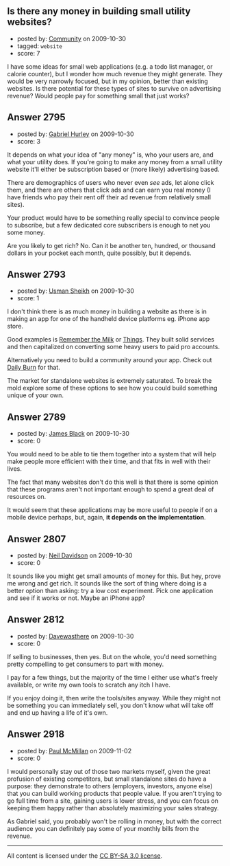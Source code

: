 ## Is there any money in building small utility websites?

- posted by: [Community](https://stackexchange.com/users/-1/-1-community) on 2009-10-30
- tagged: `website`
- score: 7

I have some ideas for small web applications (e.g. a todo list manager, or calorie counter), but I wonder how much revenue they might generate.  They would be very narrowly focused, but in my opinion, better than existing websites.  Is there potential for these types of sites to survive on advertising revenue?  Would people pay for something small that just works?


## Answer 2795

- posted by: [Gabriel Hurley](https://stackexchange.com/users/-1/1005-gabriel-hurley) on 2009-10-30
- score: 3

It depends on what your idea of "any money" is, who your users are, and what your utility does. If you're going to make any money from a small utility website it'll either be subscription based or (more likely) advertising based.

There are demographics of users who never even *see* ads, let alone click them, and there are others that click ads and can earn you real money (I have friends who pay their rent off their ad revenue from relatively small sites).

Your product would have to be something really special to convince people to subscribe, but a few dedicated core subscribers is enough to net you some money.

Are you likely to get rich? No. Can it be another ten, hundred, or thousand dollars in your pocket each month, quite possibly, but it depends.


## Answer 2793

- posted by: [Usman Sheikh](https://stackexchange.com/users/-1/392-usman-sheikh) on 2009-10-30
- score: 1

<p>I don't think there is as much money in building a website as there is in making an app for one of the handheld device platforms eg. iPhone app store. </p>

<p>Good examples is <a href="http://www.rememberthemilk.com/" rel="nofollow">Remember the Milk</a> or <a href="http://culturedcode.com/things/" rel="nofollow">Things</a>. They built solid services and then capitalized on converting some heavy users to paid pro accounts.</p>

<p>Alternatively you need to build a community around your app. Check out <a href="http://dailyburn.com/" rel="nofollow">Daily Burn</a> for that.</p>

<p>The market for standalone websites is extremely saturated. To break the mold explore some of these options to see how you could build something unique of your own.</p>



## Answer 2789

- posted by: [James Black](https://stackexchange.com/users/-1/1074-james-black) on 2009-10-30
- score: 0

You would need to be able to tie them together into a system that will help make people more efficient with their time, and that fits in well with their lives.

The fact that many websites don't do this well is that there is some opinion that these programs aren't not important enough to spend a great deal of resources on.

It would seem that these applications may be more useful to people if on a mobile device perhaps, but, again, **it depends on the implementation**.


## Answer 2807

- posted by: [Neil Davidson](https://stackexchange.com/users/-1/210-neil-davidson) on 2009-10-30
- score: 0

It sounds like you might get small amounts of money for this. But hey, prove me wrong and get rich. It sounds like the sort of thing where doing is a better option than asking: try a low cost experiment. Pick one application and see if it works or not. Maybe an iPhone app?


## Answer 2812

- posted by: [Davewasthere](https://stackexchange.com/users/-1/672-davewasthere) on 2009-10-30
- score: 0

If selling to businesses, then yes. But on the whole, you'd need something pretty compelling to get consumers to part with money.

I pay for a few things, but the majority of the time I either use what's freely available, or write my own tools to scratch any itch I have.

If you enjoy doing it, then write the tools/sites anyway. While they might not be something you can immediately sell, you don't know what will take off and end up having a life of it's own.


## Answer 2918

- posted by: [Paul McMillan](https://stackexchange.com/users/-1/1126-paul-mcmillan) on 2009-11-02
- score: 0

I would personally stay out of those two markets myself, given the great profusion of existing competitors, but small standalone sites do have a purpose: they demonstrate to others (employers, investors, anyone else) that you can build working products that people value. If you aren't trying to go full time from a site, gaining users is lower stress, and you can focus on keeping them happy rather than absolutely maximizing your sales strategy.

As Gabriel said, you probably won't be rolling in money, but with the correct audience you can definitely pay some of your monthly bills from the revenue.



---

All content is licensed under the [CC BY-SA 3.0 license](https://creativecommons.org/licenses/by-sa/3.0/).
